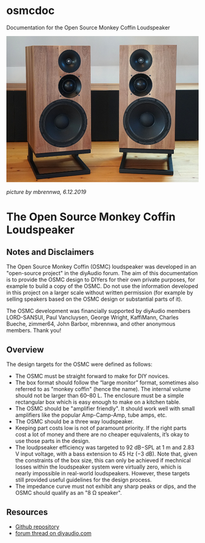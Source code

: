 # osmcdoc

Documentation for the Open Source Monkey Coffin Loudspeaker

![Picture of the osmc](pictures/osmc_photo_readme.jpg)

_picture by mbrennwa, 6.12.2019_

#  The Open Source Monkey Coffin Loudspeaker

## Notes and Disclaimers

The Open Source Monkey Coffin (OSMC) loudspeaker was developed in an "open-source project" in the diyAudio forum. The aim of this documentation is to provide the OSMC design to DIYers for their own private purposes, for example to build a copy of the OSMC. Do not use the information developed in this project on a larger scale without written permission (for example by selling speakers based on the OSMC design or substantial parts of it).

The OSMC development was financially supported by diyAudio members LORD-SANSUI, Paul Vancluysen, George Wright, KaffiMann, Charles Bueche, zimmer64, John Barbor, mbrennwa, and other anonymous members. Thank you!


## Overview

The design targets for the OSMC were defined as follows:

- The OSMC must be straight forward to make for DIY novices.
- The box format should follow the “large monitor” format, sometimes also referred to as "monkey coffin" (hence the name). The internal volume should
not be larger than 60–80 L. The enclosure must be a simple rectangular box which is easy enough to make on a kitchen table.
- The OSMC should be "amplifier friendly". It should work well with small amplifiers like the popular Amp-Camp-Amp, tube amps, etc.
- The OSMC should be a three way loudspeaker.
- Keeping part costs low is not of paramount priority. If the right parts cost a lot of money and there are no cheaper equivalents, it’s okay to use those
parts in the design.
- The loudpseaker efficiency was targeted to 92 dB−SPL at 1 m and 2.83 V input voltage, with a bass extension to 45 Hz (−3 dB). Note that, given the constraints of the box size, this can only be achieved if mechnical losses within the loudspeaker system were virtually zero, which is nearly impossible in real-world loudspeakers. However, these targets still provided useful guidelines for the design process.
- The impedance curve must not exhibit any sharp peaks or dips, and the OSMC should qualify as an "8 Ω speaker".

## Resources

- [Github repository](https://github.com/mbrennwa/osmcdoc)
- [forum thread on diyaudio.com](https://www.diyaudio.com/forums/multi-way/327594-source-monkey-box.html)
